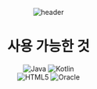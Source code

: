 <div align="center">

![header](https://capsule-render.vercel.app/api?type=waving&color=timeGradient&height=300&section=header&text=Jung%20Han%20Eol&fontSize=90)

# 사용 가능한 것
![Java](https://img.shields.io/badge/java-%23ED8B00.svg?style=for-the-badge&logo=java&logoColor=white)
![Kotlin](https://img.shields.io/badge/kotlin-A8B9CC?style=for-the-badge&logo=kotlin&logoColor=7F52FF)<br>
![HTML5](https://img.shields.io/badge/HTML5-E34F26?style=for-the-badge&logo=HTML5&logoColor=white)
![Oracle](https://img.shields.io/badge/Oracle-F80000?style=for-the-badge&logo=Oracle&logoColor=white)    
  
</div>




